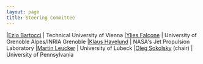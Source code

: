 ```yaml
---
layout: page
title: Steering Committee 
---
```


|[Ezio Bartocci](http://www.eziobartocci.com/) | Technical University of Vienna
|[Ylies Falcone](http://www.ylies.fr/) | University of Grenoble Alpes/INRIA Grenoble
|[Klaus Havelund](http://www.havelund.com/) | NASA's Jet Propulsion Laboratory
|[Martin Leucker](https://www.isp.uni-luebeck.de/leucker) | University of Lubeck
|[Oleg Sokolsky](http://www.cis.upenn.edu/~sokolsky/) (chair) | University of Pennsylvania
